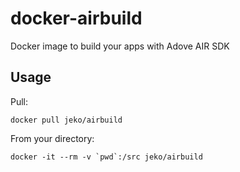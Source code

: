 docker-airbuild
===============

Docker image to build your apps with Adove AIR SDK

Usage
-----

Pull:

    docker pull jeko/airbuild

From your directory:

    docker -it --rm -v `pwd`:/src jeko/airbuild


